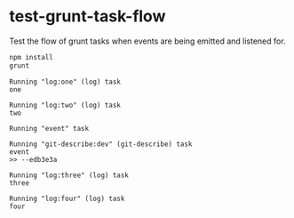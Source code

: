 # test-grunt-task-flow

Test the flow of grunt tasks when events are being emitted and listened for.

```bash
npm install
grunt
```

```
Running "log:one" (log) task
one

Running "log:two" (log) task
two

Running "event" task

Running "git-describe:dev" (git-describe) task
event
>> --edb3e3a

Running "log:three" (log) task
three

Running "log:four" (log) task
four
```
